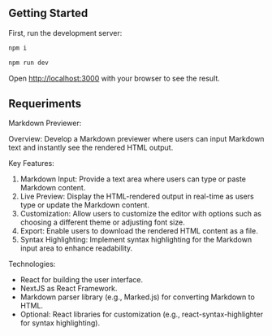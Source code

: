 ## Getting Started

First, run the development server:

```bash
npm i

npm run dev

```

Open [http://localhost:3000](http://localhost:3000) with your browser to see the result.

## Requeriments
Markdown Previewer:

Overview: Develop a Markdown previewer where users can input Markdown text
and instantly see the rendered HTML output.

Key Features:
 1. Markdown Input: Provide a text area where users can type or paste
Markdown content.
2. Live Preview: Display the HTML-rendered output in real-time as users type
or update the Markdown content.
3. Customization: Allow users to customize the editor with options such as
choosing a different theme or adjusting font size.
4. Export: Enable users to download the rendered HTML content as a file.
5. Syntax Highlighting: Implement syntax highlighting for the Markdown
input area to enhance readability.

Technologies:

- React for building the user interface.
- NextJS as React Framework.
- Markdown parser library (e.g., Marked.js) for converting Markdown to HTML.
- Optional: React libraries for customization (e.g., react-syntax-highlighter for
syntax highlighting).